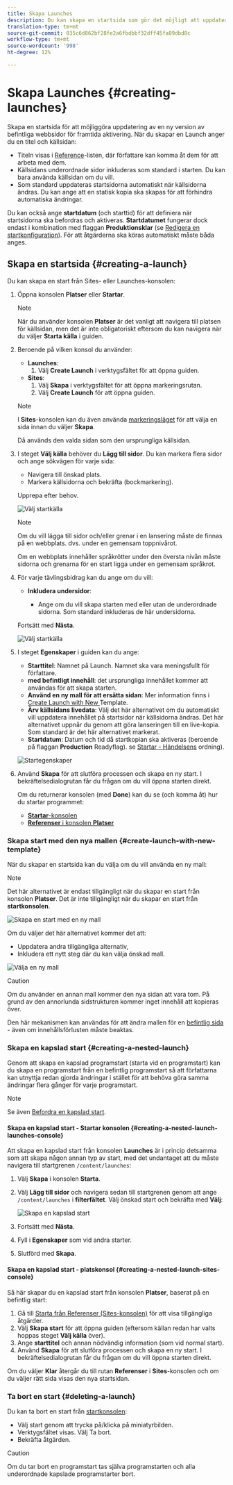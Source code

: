 ```yaml
---
title: Skapa Launches
description: Du kan skapa en startsida som gör det möjligt att uppdatera en ny version av befintliga webbsidor för framtida aktivering.
translation-type: tm+mt
source-git-commit: 035c6d862bf28fe2a6fbdbbf32dff45fa09dbd8c
workflow-type: tm+mt
source-wordcount: '998'
ht-degree: 12%

---
```



# Skapa Launches {#creating-launches}

Skapa en startsida för att möjliggöra uppdatering av en ny version av befintliga webbsidor för framtida aktivering. När du skapar en Launch anger du en titel och källsidan:

* Titeln visas i [Reference](/help/sites-cloud/authoring/fundamentals/environment-tools.md#references)-listen, där författare kan komma åt dem för att arbeta med dem.
* Källsidans underordnade sidor inkluderas som standard i starten. Du kan bara använda källsidan om du vill.
* Som standard uppdateras startsidorna automatiskt när källsidorna ändras. Du kan ange att en statisk kopia ska skapas för att förhindra automatiska ändringar. <!--By default, [Live Copy](/help/sites-administering/msm.md) automatically updates the launch pages as the source pages change. You can specify that a static copy is created to prevent automatic changes.-->

Du kan också ange **startdatum** (och starttid) för att definiera när startsidorna ska befordras och aktiveras. **Startdatumet** fungerar dock endast i kombination med flaggan **Produktionsklar** (se [Redigera en startkonfiguration](/help/sites-cloud/authoring/launches/editing.md#editing-a-launch-configuration)). För att åtgärderna ska köras automatiskt måste båda anges.

## Skapa en startsida {#creating-a-launch}

Du kan skapa en start från Sites- eller Launches-konsolen:

1. Öppna konsolen **Platser** eller **Startar**.

   >[!NOTE]
   >
   >När du använder konsolen **Platser** är det vanligt att navigera till platsen för källsidan, men det är inte obligatoriskt eftersom du kan navigera när du väljer **Starta källa** i guiden.

1. Beroende på vilken konsol du använder:
   * **Launches**:
      1. Välj **Create Launch** i verktygsfältet för att öppna guiden.
   * **Sites**:
      1. Välj **Skapa** i verktygsfältet för att öppna markeringsrutan.
      1. Välj **Create Launch** för att öppna guiden.

   >[!NOTE]
   >
   >I **Sites**-konsolen kan du även använda [markeringsläget](/help/sites-cloud/authoring/getting-started/basic-handling.md#viewing-and-selecting-resources) för att välja en sida innan du väljer **Skapa**.
   >
   >Då används den valda sidan som den ursprungliga källsidan.

1. I steget **Välj källa** behöver du **Lägg till sidor**. Du kan markera flera sidor och ange sökvägen för varje sida:
   * Navigera till önskad plats.
   * Markera källsidorna och bekräfta (bockmarkering).

   Upprepa efter behov.

   ![Välj startkälla](/help/sites-cloud/authoring/assets/launches-select-source.png)

   >[!NOTE]
   >
   >Om du vill lägga till sidor och/eller grenar i en lansering måste de finnas på en webbplats. dvs. under en gemensam toppnivårot.
   >
   >Om en webbplats innehåller språkrötter under den översta nivån måste sidorna och grenarna för en start ligga under en gemensam språkrot.

1. För varje tävlingsbidrag kan du ange om du vill:

   * **Inkludera undersidor**:

      * Ange om du vill skapa starten med eller utan de underordnade sidorna.  Som standard inkluderas de här undersidorna.

   Fortsätt med **Nästa**.

   ![Välj startkälla](/help/sites-cloud/authoring/assets/launches-select-source-2.png)

1. I steget **Egenskaper** i guiden kan du ange:

   * **Starttitel**: Namnet på Launch. Namnet ska vara meningsfullt för författare.
   * **med befintligt innehåll**: det ursprungliga innehållet kommer att användas för att skapa starten.
   * **Använd en ny mall för att ersätta sidan**: Mer information finns i  [Create Launch with New ](#create-launch-with-new-template) Template.
   * **Ärv källsidans livedata**: Välj det här alternativet om du automatiskt vill uppdatera innehållet på startsidor när källsidorna ändras. Det här alternativet uppnår du genom att göra lanseringen till en live-kopia. Som standard är det här alternativet markerat. <!--Select this option to automatically update the content of launch pages when the source pages change. This option achieves this by making the launch a [live copy](/help/sites-administering/msm.md). By default, this option is selected.-->
   * **Startdatum**: Datum och tid då startkopian ska aktiveras (beroende på flaggan  **Production** Readyflag). se  [Startar - Händelsens](/help/sites-cloud/authoring/launches/overview.md#launches-the-order-of-events) ordning).

   ![Startegenskaper](/help/sites-cloud/authoring/assets/launches-properties.png)

1. Använd **Skapa** för att slutföra processen och skapa en ny start. I bekräftelsedialogrutan får du frågan om du vill öppna starten direkt.

   Om du returnerar konsolen (med **Done**) kan du se (och komma åt) hur du startar programmet:

   * [**Startar**-konsolen](/help/sites-cloud/authoring/launches/overview.md#the-launches-console)
   * [**Referenser** i konsolen **Platser**](/help/sites-cloud/authoring/launches/overview.md#launches-in-references-sites-console)

### Skapa start med den nya mallen {#create-launch-with-new-template}

När du skapar en startsida kan du välja om du vill använda en ny mall:

>[!NOTE]
>
>Det här alternativet är endast tillgängligt när du skapar en start från konsolen **Platser**. Det är inte tillgängligt när du skapar en start från **startkonsolen**.

![Skapa en start med en ny mall](/help/sites-cloud/authoring/assets/launches-create-new-template.png)

Om du väljer det här alternativet kommer det att:

* Uppdatera andra tillgängliga alternativ,
* Inkludera ett nytt steg där du kan välja önskad mall.

![Välja en ny mall](/help/sites-cloud/authoring/assets/launches-select-template.png)

>[!CAUTION]
>
>Om du använder en annan mall kommer den nya sidan att vara tom. På grund av den annorlunda sidstrukturen kommer inget innehåll att kopieras över.
>
>Den här mekanismen kan användas för att ändra mallen för en [befintlig sida](/help/sites-cloud/authoring/fundamentals/organizing-pages.md#creating-a-new-page) - även om innehållsförlusten måste beaktas.

### Skapa en kapslad start {#creating-a-nested-launch}

Genom att skapa en kapslad programstart (starta vid en programstart) kan du skapa en programstart från en befintlig programstart så att författarna kan utnyttja redan gjorda ändringar i stället för att behöva göra samma ändringar flera gånger för varje programstart.

>[!NOTE]
>
>Se även [Befordra en kapslad start](/help/sites-cloud/authoring/launches/promoting.md#promoting-a-nested-launch).

#### Skapa en kapslad start - Startar konsolen {#creating-a-nested-launch-launches-console}

Att skapa en kapslad start från konsolen **Launches** är i princip detsamma som att skapa någon annan typ av start, med det undantaget att du måste navigera till startgrenen `/content/launches`:

1. Välj **Skapa** i konsolen **Starta**.
1. Välj **Lägg till sidor** och navigera sedan till startgrenen genom att ange `/content/launches` i **filterfältet**. Välj önskad start och bekräfta med **Välj**:

   ![Skapa en kapslad start](/help/sites-cloud/authoring/assets/launches-create-nested.png)

1. Fortsätt med **Nästa**.

1. Fyll i **Egenskaper** som vid andra starter.

1. Slutförd med **Skapa**.

#### Skapa en kapslad start - platskonsol {#creating-a-nested-launch-sites-console}

Så här skapar du en kapslad start från konsolen **Platser**, baserat på en befintlig start:

1. Gå till [Starta från Referenser (Sites-konsolen)](/help/sites-cloud/authoring/launches/overview.md#launches-in-references-sites-console) för att visa tillgängliga åtgärder.
1. Välj **Skapa start** för att öppna guiden (eftersom källan redan har valts hoppas steget **Välj källa** över).
1. Ange **starttitel** och annan nödvändig information (som vid normal start).
1. Använd **Skapa** för att slutföra processen och skapa en ny start. I bekräftelsedialogrutan får du frågan om du vill öppna starten direkt.

Om du väljer **Klar** återgår du till rutan **Referenser** i **Sites**-konsolen och om du väljer rätt sida visas den nya startsidan.

### Ta bort en start {#deleting-a-launch}

Du kan ta bort en start från [startkonsolen](/help/sites-cloud/authoring/launches/overview.md#the-launches-console):

* Välj start genom att trycka på/klicka på miniatyrbilden.
* Verktygsfältet visas. Välj Ta bort.
* Bekräfta åtgärden.

>[!CAUTION]
>
>Om du tar bort en programstart tas själva programstarten och alla underordnade kapslade programstarter bort.
